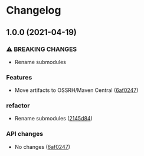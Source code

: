 # Changelog

## 1.0.0 (2021-04-19)


### ⚠ BREAKING CHANGES

* Rename submodules

### Features

* Move artifacts to OSSRH/Maven Central ([6af0247](https://www.github.com/fortify-ps/fortify-ssc-parser-util/commit/6af0247a225fd269909bbdb97970e98a1ac998ff))


### refactor

* Rename submodules ([2145d84](https://www.github.com/fortify-ps/fortify-ssc-parser-util/commit/2145d84d57fc35aedea8c3c4f60878ad71ab13b6))


### API changes

* No changes ([6af0247](https://www.github.com/fortify-ps/fortify-ssc-parser-util/commit/6af0247a225fd269909bbdb97970e98a1ac998ff))
